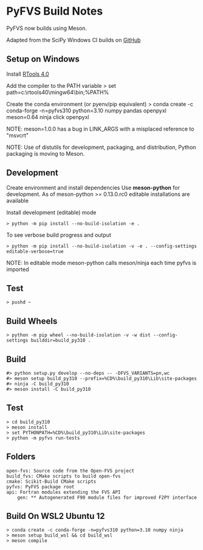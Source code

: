 # PyFVS Build Notes

PyFVS now builds using Meson.

Adapted from the SciPy Windows CI builds on [GitHub](https://github.com/scipy/scipy/blob/main/.github/workflows/windows.yml)

Setup on Windows
----------------

Install [RTools 4.0](https://cran.r-project.org/bin/windows/Rtools/rtools40.html)

Add the compiler to the PATH variable
    > set path=c:\rtools40\mingw64\bin;%PATH%

Create the conda environment (or pyenv/pip equivalent)
    > conda create -c conda-forge -n=pyfvs310 python=3.10 numpy pandas openpyxl meson=0.64 ninja click openpyxl

NOTE: meson=1.0.0 has a bug in LINK_ARGS with a misplaced reference to "msvcrt"

NOTE: Use of distutils for development, packaging, and distribution, Python packaging is moving to Meson.

Development
-----------

Create environment and install dependencies
Use **meson-python** for development.
As of meson-python >= 0.13.0.rc0 editable installations are available

Install development (editable) mode

    > python -m pip install --no-build-isolation -e .

To see verbose build progress and output

    > python -m pip install --no-build-isolation -v -e . --config-settings editable-verbose=true

NOTE: In editable mode meson-python calls meson/ninja each time pyfvs is imported

Test
----

    > pushd ~

Build Wheels
------------

    > python -m pip wheel --no-build-isolation -v -w dist --config-settings builddir=build_py310 .

Build
-----



    #> python setup.py develop --no-deps -- -DFVS_VARIANTS=pn,wc
    #> meson setup build_py310 --prefix=%CD%\build_py310\Lib\site-packages
    #> ninja -C build_py310
    #> meson install -C build_py310

Test
----
    > cd build_py310
    > meson install
    > set PYTHONPATH=%CD%\build_py310\Lib\site-packages
    > python -m pyfvs run-tests

Folders
-------
    open-fvs: Source code from the Open-FVS project
    build_fvs: CMake scripts to build open-fvs
    cmake: Scikit-Build CMake scripts
    pyfvs: PyFVS package root
    api: Fortran modules extending the FVS API
        gen: ** Autogenerated F90 module files for improved F2PY interface

Build On WSL2 Ubuntu 12
-----------------------

    > conda create -c conda-forge -n=pyfvs310 python=3.10 numpy ninja
    > meson setup build_wsl && cd build_wsl
    > meson compile
